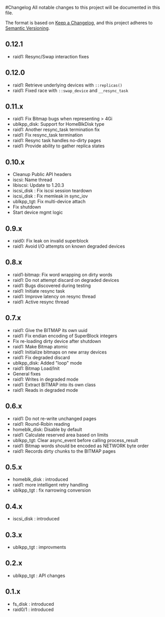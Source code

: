 #Changelog
All notable changes to this project will be documented in this file.

The format is based on [Keep a Changelog](https://keepachangelog.com/en/1.0.0/),
and this project adheres to [Semantic Versioning](https://semver.org/spec/v2.0.0.html).

## 0.12.1
- raid1: Resync/Swap interaction fixes

## 0.12.0
- raid1: Retrieve underlying devices with `::replicas()`
- raid1: Fixed race with `::swap_device` and `__resync_task`

## 0.11.x
- raid1: Fix Bitmap bugs when representing > 4Gi
- ublkpp_disk: Support for HomeBlkDisk type
- raid1: Another resync_task termination fix
- raid1: Fix resync_task termination
- raid1: Resync task handles no-dirty pages
- raid1: Provide ability to gather replica states

## 0.10.x
- Cleanup Public API headers
- iscsi: Name thread
- libiscsi: Update to 1.20.3
- iscsi_disk : Fix iscsi session teardown
- iscsi_disk : Fix memleak in sync_iov
- ublkpp_tgt: Fix multi-device attach
- Fix shutdown
- Start device mgmt logic

## 0.9.x
- raid0: Fix leak on invalid superblock
- raid1: Avoid I/O attempts on known degraded devices

## 0.8.x
- raid1-bitmap: Fix word wrapping on dirty words
- raid1: Do not attempt discard on degraded devices
- raid1: Bugs discovered during testing
- raid1: Initiate resync task
- raid1: Improve latency on resync thread
- raid1: Active resync thread

## 0.7.x
- raid1: Give the BITMAP its own uuid
- raid1: Fix endian encoding of SuperBlock integers
- Fix re-loading dirty device after shutdown
- raid1: Make Bitmap atomic
- raid1: Initialize bitmaps on new array devices
- raid1: Fix degraded discard
- ublkpp_disk: Added "loop" mode
- raid1: Bitmap Load/Init
- General fixes
- raid1: Writes in degraded mode
- raid1: Extract BITMAP into its own class
- raid1: Reads in degraded mode

## 0.6.x
- raid1: Do not re-write unchanged pages
- raid1: Round-Robin reading
- homeblk_disk: Disable by default
- raid1: Calculate reserved area based on limits
- ublkpp_tgt: Clear async_event before calling process_result
- raid1: Bitmap words should be encoded as NETWORK byte order
- raid1: Records dirty chunks to the BITMAP pages

## 0.5.x
- homeblk_disk : introduced
- raid1: more intelligent retry handling
- ublkpp_tgt : fix narrowing conversion

## 0.4.x
- iscsi_disk : introduced

## 0.3.x
- ublkpp_tgt : improvments

## 0.2.x
- ublkpp_tgt : API changes

## 0.1.x
- fs_disk : introduced
- raid0/1 : introduced
